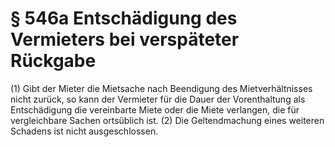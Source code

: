 # § 546a Entschädigung des Vermieters bei verspäteter Rückgabe
(1) Gibt der Mieter die Mietsache nach Beendigung des Mietverhältnisses nicht zurück, so kann der Vermieter für die Dauer der Vorenthaltung als Entschädigung die vereinbarte Miete oder die Miete verlangen, die für vergleichbare Sachen ortsüblich ist.
(2) Die Geltendmachung eines weiteren Schadens ist nicht ausgeschlossen.